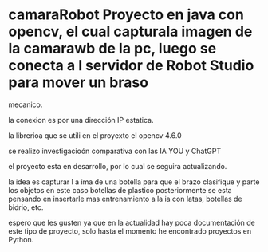 # camaraRobot Proyecto en java con opencv, el cual capturala imagen de la camarawb de la pc, luego se conecta a l servidor de Robot Studio para mover  un braso 
mecanico.

la conexion es por una dirección IP estatica.

la librerioa  que se utili en el proyexto el opencv 4.6.0 

se realizo investigacioón comparativa con las IA YOU y ChatGPT

el proyecto esta en desarrollo, por lo cual se seguira actualizando.

la idea es capturar  l a ima de una  botella para que el brazo clasifique y parte los objetos en este caso botellas de plastico
posteriormente se esta pensando en insertarle  mas entrenamiento a la ia con  latas, botellas de bidrio, etc.

espero que les gusten ya que en la actualidad hay poca documentación de este tipo de proyecto, solo hasta el momento he encontrado  proyectos en Python.
